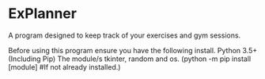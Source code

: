 # ExPlanner
A program designed to keep track of your exercises and gym sessions.

Before using this program ensure you have the following install.
Python 3.5+ (Including Pip)
The module/s tkinter, random and os. (python -m pip install [module] #If not already installed.)
